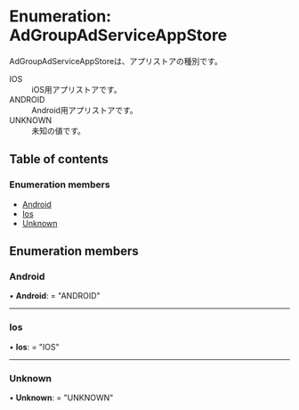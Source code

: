 # Enumeration: AdGroupAdServiceAppStore


<div lang=\"ja\">AdGroupAdServiceAppStoreは、アプリストアの種別です。</div>  <dl class=term>   <dt class=\"term__item\">IOS</dt>   <dd class=\"term__desc\"><span lang=\"ja\">iOS用アプリストアです。</span></dd>   <dt class=\"term__item\">ANDROID</dt>   <dd class=\"term__desc\"><span lang=\"ja\">Android用アプリストアです。</span></dd>   <dt class=\"term__item\">UNKNOWN</dt>   <dd class=\"term__desc\"><span lang=\"ja\">未知の値です。</span></dd> </dl>

## Table of contents

### Enumeration members

- [Android](adgroupadserviceappstore.md#android)
- [Ios](adgroupadserviceappstore.md#ios)
- [Unknown](adgroupadserviceappstore.md#unknown)

## Enumeration members

### Android

• **Android**: = "ANDROID"

___

### Ios

• **Ios**: = "IOS"

___

### Unknown

• **Unknown**: = "UNKNOWN"
